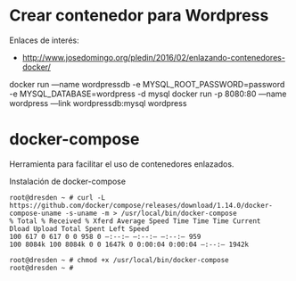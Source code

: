
# Crear contenedor para Wordpress

Enlaces de interés:
* http://www.josedomingo.org/pledin/2016/02/enlazando-contenedores-docker/


docker run —name wordpressdb -e MYSQL_ROOT_PASSWORD=password -e MYSQL_DATABASE=wordpress -d mysql
docker run -p 8080:80 —name wordpress —link wordpressdb:mysql wordpress

# docker-compose

Herramienta para facilitar el uso de contenedores enlazados.

Instalación de docker-compose

```
root@dresden ~ # curl -L https://github.com/docker/compose/releases/download/1.14.0/docker-compose-uname -s-uname -m > /usr/local/bin/docker-compose
% Total % Received % Xferd Average Speed Time Time Time Current
Dload Upload Total Spent Left Speed
100 617 0 617 0 0 958 0 —:--:— —:--:— —:--:— 959
100 8084k 100 8084k 0 0 1647k 0 0:00:04 0:00:04 —:--:— 1942k

root@dresden ~ # chmod +x /usr/local/bin/docker-compose
root@dresden ~ #
```
